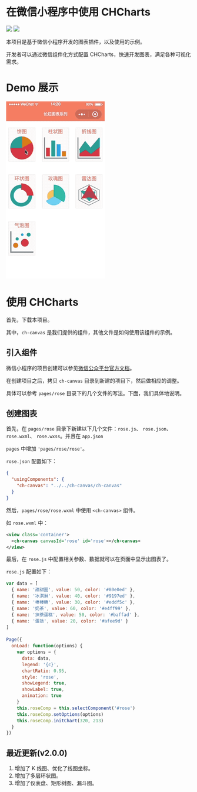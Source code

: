 # 在微信小程序中使用 CHCharts

[![](https://img.shields.io/badge/license-MIT-red.svg)](https://github.com/chmini-app/CHCharts-wechat/blob/master/LICENSE) [![](https://img.shields.io/badge/npm-v2.0.0-519dd9.svg)](https://www.npmjs.com/package/miniprogram-chcharts)

本项目是基于微信小程序开发的图表插件，以及使用的示例。

开发者可以通过微信组件化方式配置 CHCharts，快速开发图表，满足各种可视化需求。

# Demo 展示

![](/others/demo.gif)

# 使用 CHCharts

首先，下载本项目。

其中，`ch-canvas` 是我们提供的组件，其他文件是如何使用该组件的示例。

## 引入组件

微信小程序的项目创建可以参见[微信公众平台官方文档](https://mp.weixin.qq.com/debug/wxadoc/dev/quickstart/basic/getting-started.html)。

在创建项目之后，拷贝 `ch-canvas` 目录到新建的项目下，然后做相应的调整。

具体可以参考 `pages/rose` 目录下的几个文件的写法。下面，我们具体地说明。

## 创建图表

首先，在 `pages/rose` 目录下新建以下几个文件：`rose.js`、 `rose.json`、 `rose.wxml`、 `rose.wxss`。并且在 `app.json`

`pages` 中增加 `'pages/rose/rose'`。

`rose.json` 配置如下：

```json
{
  "usingComponents": {
    "ch-canvas": "../../ch-canvas/ch-canvas"
  }
}
```

然后，`pages/rose/rose.wxml` 中使用 `<ch-canvas>` 组件。

如 `rose.wxml` 中：

```xml
<view class='container'>
  <ch-canvas canvasId='rose' id='rose'></ch-canvas>
</view>
```

最后，在 `rose.js` 中配置相关参数、数据就可以在页面中显示出图表了。

`rose.js` 配置如下：

```js
var data = [
  { name: '甜甜圈', value: 50, color: '#80e0ed' },
  { name: '冰淇淋', value: 40, color: '#9197ed' },
  { name: '棒棒糖', value: 30, color: '#eddf5c' },
  { name: '奶茶', value: 60, color: '#e4ff99' },
  { name: '抹茶蛋糕', value: 50, color: '#baffad' },
  { name: '蛋挞', value: 20, color: '#afee9d' }
]

Page({
  onLoad: function(options) {
    var options = {
      data: data,
      legend: '{c}',
      chartRatio: 0.95,
      style: 'rose',
      showLegend: true,
      showLabel: true,
      animation: true
    }
    this.roseComp = this.selectComponent('#rose')
    this.roseComp.setOptions(options)
    this.roseComp.initChart(320, 213)
  }
})
```

## 最近更新(v2.0.0)

1. 增加了 K 线图、优化了线图坐标。
2. 增加了多层环状图。
3. 增加了仪表盘、矩形树图、漏斗图。
